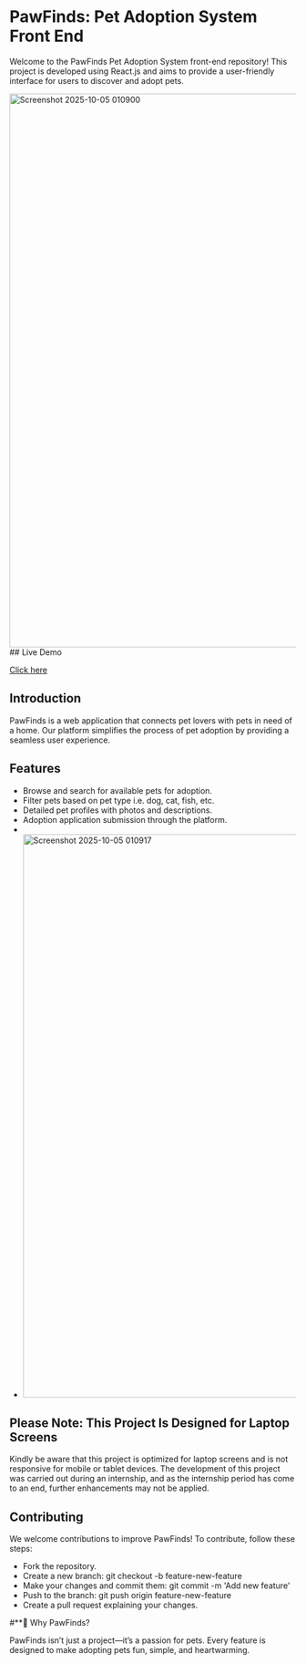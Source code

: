 # PawFinds: Pet Adoption System Front End

Welcome to the PawFinds Pet Adoption System front-end repository! This project is developed using React.js and aims to provide a user-friendly interface for users to discover and adopt pets.

<img width="1915" height="971" alt="Screenshot 2025-10-05 010900" src="https://github.com/user-attachments/assets/65579980-e756-4eff-b49f-736a1e7dc632" />
## Live Demo

[Click here](https://pawsfind.netlify.app/)
## Introduction
PawFinds is a web application that connects pet lovers with pets in need of a home. Our platform simplifies the process of pet adoption by providing a seamless user experience.

## Features
- Browse and search for available pets for adoption.
- Filter pets based on pet type i.e. dog, cat, fish, etc.
- Detailed pet profiles with photos and descriptions.
- Adoption application submission through the platform.
- 
- <img width="1918" height="988" alt="Screenshot 2025-10-05 010917" src="https://github.com/user-attachments/assets/49985e9d-8fc2-4ade-8573-951fcbbb1553" />

## **Please Note: This Project Is Designed for Laptop Screens**
Kindly be aware that this project is optimized for laptop screens and is not responsive for mobile or tablet devices. The development of this project was carried out during an internship, and as the internship period has come to an end, further enhancements may not be applied.

## Contributing
We welcome contributions to improve PawFinds! To contribute, follow these steps:
- Fork the repository.
- Create a new branch: git checkout -b feature-new-feature
- Make your changes and commit them: git commit -m 'Add new feature'
- Push to the branch: git push origin feature-new-feature
- Create a pull request explaining your changes.

 #**📌 Why PawFinds?

PawFinds isn’t just a project—it’s a passion for pets. Every feature is designed to make adopting pets fun, simple, and heartwarming.

